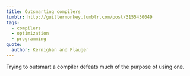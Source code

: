 ```yaml
---
title: Outsmarting compilers
tumblr: http://guillermonkey.tumblr.com/post/3155430049
tags:
  - compilers
  - optimization
  - programming
quote:
  author: Kernighan and Plauger
---
```


Trying to outsmart a compiler defeats much of the purpose of using one.
